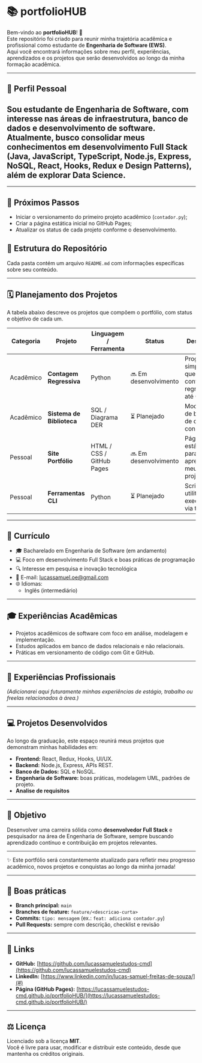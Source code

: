 # 📚 portfolioHUB

Bem-vindo ao **portfolioHUB**! 🚀  
Este repositório foi criado para reunir minha trajetória acadêmica e profissional como estudante de **Engenharia de Software (EWS)**.  
Aqui você encontrará informações sobre meu perfil, experiências, aprendizados e os projetos que serão desenvolvidos ao longo da minha formação acadêmica.  

---

## 👤 Perfil Pessoal
Sou estudante de Engenharia de Software, com interesse nas áreas de **infraestrutura, banco de dados e desenvolvimento de software**.  
Atualmente, busco consolidar meus conhecimentos em **desenvolvimento Full Stack** (Java, JavaScript, TypeScript, Node.js, Express, NoSQL, React, Hooks, Redux e Design Patterns), além de explorar **Data Science**.  
---


---

## 🧩 Próximos Passos
- Iniciar o versionamento do primeiro projeto acadêmico (`contador.py`);
- Criar a página estática inicial no GitHub Pages;
- Atualizar os status de cada projeto conforme o desenvolvimento.

## 📂 Estrutura do Repositório


Cada pasta contém um arquivo `README.md` com informações específicas sobre seu conteúdo.

---

## 🗓️ Planejamento dos Projetos

A tabela abaixo descreve os projetos que compõem o portfólio, com status e objetivo de cada um.

| Categoria | Projeto | Linguagem / Ferramenta | Status | Descrição |
|------------|----------|------------------------|---------|------------|
| Acadêmico | **Contagem Regressiva** | Python | 🔜 Em desenvolvimento | Programa simples que exibe a contagem regressiva até 0 |
| Acadêmico | **Sistema de Biblioteca** | SQL / Diagrama DER | ⏳ Planejado | Modelagem de banco de dados e consultas |
| Pessoal | **Site Portfólio** | HTML / CSS / GitHub Pages | 🔜 Em desenvolvimento | Página estática para apresentar meus projetos |
| Pessoal | **Ferramentas CLI** | Python | ⏳ Planejado | Scripts utilitários executados via terminal |

---

## 📄 Currículo
- 🎓 Bacharelado em Engenharia de Software (em andamento)  
- 💻 Foco em desenvolvimento Full Stack e boas práticas de programação  
- 🔍 Interesse em pesquisa e inovação tecnológica
- 📩 E-mail: lucassamuel.oe@gmail.com
- 🌐 Idiomas:  
  - Inglês (intermediário)  

---

## 🎓 Experiências Acadêmicas
- Projetos acadêmicos de software com foco em análise, modelagem e implementação.  
- Estudos aplicados em banco de dados relacionais e não relacionais.  
- Práticas em versionamento de código com Git e GitHub.  

---

## 💼 Experiências Profissionais
*(Adicionarei aqui futuramente minhas experiências de estágio, trabalho ou freelas relacionados à área.)*  

---

## 💻 Projetos Desenvolvidos
Ao longo da graduação, este espaço reunirá meus projetos que demonstram minhas habilidades em:  
- **Frontend:** React, Redux, Hooks, UI/UX.  
- **Backend:** Node.js, Express, APIs REST.  
- **Banco de Dados:** SQL e NoSQL.  
- **Engenharia de Software:** boas práticas, modelagem UML, padrões de projeto.  
- **Analise de requisitos**
---

## 🚀 Objetivo
Desenvolver uma carreira sólida como **desenvolvedor Full Stack** e pesquisador na área de Engenharia de Software, sempre buscando aprendizado contínuo e contribuição em projetos relevantes.  

---

✨ Este portfólio será constantemente atualizado para refletir meu progresso acadêmico, novos projetos e conquistas ao longo da minha jornada!

---

## 🧭 Boas práticas

- **Branch principal:** `main`
- **Branches de feature:** `feature/<descricao-curta>`
- **Commits:** `tipo: mensagem` (ex.: `feat: adiciona contador.py`)
- **Pull Requests:** sempre com descrição, checklist e revisão

---

## 🔗 Links

- **GitHub:** [https://github.com/lucassamuelestudos-cmd](https://github.com/lucassamuelestudos-cmd)
- **LinkedIn:** [https://www.linkedin.com/in/lucas-samuel-freitas-de-souza/](#)
- **Página (GitHub Pages):** [https://lucassamuelestudos-cmd.github.io/portfolioHUB/](https://lucassamuelestudos-cmd.github.io/portfolioHUB/)

---

## ⚖️ Licença

Licenciado sob a licença **MIT**.  
Você é livre para usar, modificar e distribuir este conteúdo, desde que mantenha os créditos originais.
